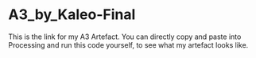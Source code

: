 # A3_by_Kaleo-Final
This is the link for my A3 Artefact. You can directly copy and paste into Processing and run this code yourself, to see what my
artefact looks like.
